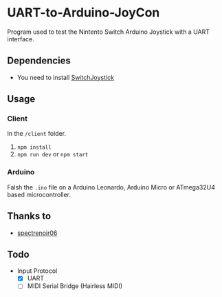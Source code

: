 # UART-to-Arduino-JoyCon
Program used to test the Nintento Switch Arduino Joystick with a UART interface.

## Dependencies
 - You need to install [SwitchJoystick](https://github.com/HackerLoop/Arduino-JoyCon-Library-for-Nintendo-Switch)

## Usage
### Client
In the `/client` folder.
1. `npm install`
2. `npm run dev` or `npm start`

### Arduino
Falsh the `.ino` file on a Arduino Leonardo,  Arduino Micro or ATmega32U4 based microcontroller.

## Thanks to
 - [spectrenoir06](https://github.com/spectrenoir06)

## Todo
- Input Protocol
  - [x] UART
  - [ ] MIDI Serial Bridge (Hairless MIDI)